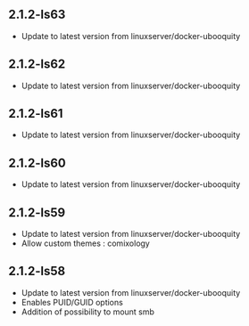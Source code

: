 
## 2.1.2-ls63
- Update to latest version from linuxserver/docker-ubooquity

## 2.1.2-ls62
- Update to latest version from linuxserver/docker-ubooquity

## 2.1.2-ls61
- Update to latest version from linuxserver/docker-ubooquity

## 2.1.2-ls60
- Update to latest version from linuxserver/docker-ubooquity

## 2.1.2-ls59
- Update to latest version from linuxserver/docker-ubooquity
- Allow custom themes : comixology 

## 2.1.2-ls58
- Update to latest version from linuxserver/docker-ubooquity
- Enables PUID/GUID options
- Addition of possibility to mount smb
